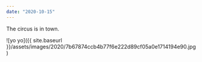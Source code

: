 ```yaml
---
date: "2020-10-15"
---
```


The circus is in town.

![yo yo]({{ site.baseurl }}/assets/images/2020/7b67874ccb4b77f6e222d89cf05a0e1714194e90.jpg)
